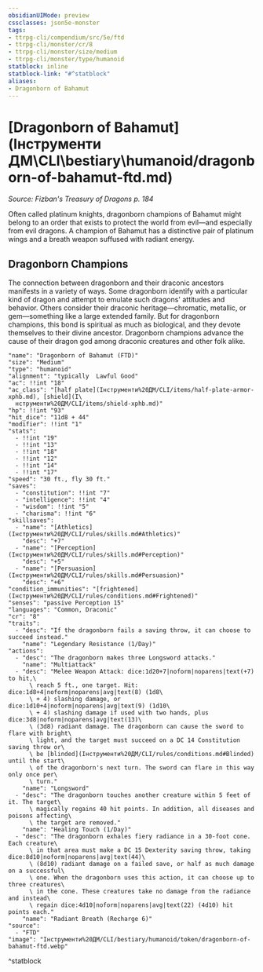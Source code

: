 ```yaml
---
obsidianUIMode: preview
cssclasses: json5e-monster
tags:
- ttrpg-cli/compendium/src/5e/ftd
- ttrpg-cli/monster/cr/8
- ttrpg-cli/monster/size/medium
- ttrpg-cli/monster/type/humanoid
statblock: inline
statblock-link: "#^statblock"
aliases:
- Dragonborn of Bahamut
---
```

# [Dragonborn of Bahamut](Інструменти ДМ\CLI\bestiary\humanoid/dragonborn-of-bahamut-ftd.md)
*Source: Fizban's Treasury of Dragons p. 184*  

Often called platinum knights, dragonborn champions of Bahamut might belong to an order that exists to protect the world from evil—and especially from evil dragons. A champion of Bahamut has a distinctive pair of platinum wings and a breath weapon suffused with radiant energy.

## Dragonborn Champions

The connection between dragonborn and their draconic ancestors manifests in a variety of ways. Some dragonborn identify with a particular kind of dragon and attempt to emulate such dragons' attitudes and behavior. Others consider their draconic heritage—chromatic, metallic, or gem—something like a large extended family. But for dragonborn champions, this bond is spiritual as much as biological, and they devote themselves to their divine ancestor. Dragonborn champions advance the cause of their dragon god among draconic creatures and other folk alike.

```statblock
"name": "Dragonborn of Bahamut (FTD)"
"size": "Medium"
"type": "humanoid"
"alignment": "typically  Lawful Good"
"ac": !!int "18"
"ac_class": "[half plate](Інструменти%20ДМ/CLI/items/half-plate-armor-xphb.md), [shield](І\
  нструменти%20ДМ/CLI/items/shield-xphb.md)"
"hp": !!int "93"
"hit_dice": "11d8 + 44"
"modifier": !!int "1"
"stats":
  - !!int "19"
  - !!int "13"
  - !!int "18"
  - !!int "12"
  - !!int "14"
  - !!int "17"
"speed": "30 ft., fly 30 ft."
"saves":
  - "constitution": !!int "7"
  - "intelligence": !!int "4"
  - "wisdom": !!int "5"
  - "charisma": !!int "6"
"skillsaves":
  - "name": "[Athletics](Інструменти%20ДМ/CLI/rules/skills.md#Athletics)"
    "desc": "+7"
  - "name": "[Perception](Інструменти%20ДМ/CLI/rules/skills.md#Perception)"
    "desc": "+5"
  - "name": "[Persuasion](Інструменти%20ДМ/CLI/rules/skills.md#Persuasion)"
    "desc": "+6"
"condition_immunities": "[frightened](Інструменти%20ДМ/CLI/rules/conditions.md#Frightened)"
"senses": "passive Perception 15"
"languages": "Common, Draconic"
"cr": "8"
"traits":
  - "desc": "If the dragonborn fails a saving throw, it can choose to succeed instead."
    "name": "Legendary Resistance (1/Day)"
"actions":
  - "desc": "The dragonborn makes three Longsword attacks."
    "name": "Multiattack"
  - "desc": "Melee Weapon Attack: dice:1d20+7|noform|noparens|text(+7) to hit,\
      \ reach 5 ft., one target. Hit: dice:1d8+4|noform|noparens|avg|text(8) (1d8\
      \ + 4) slashing damage, or dice:1d10+4|noform|noparens|avg|text(9) (1d10\
      \ + 4) slashing damage if used with two hands, plus dice:3d8|noform|noparens|avg|text(13)\
      \ (3d8) radiant damage. The dragonborn can cause the sword to flare with bright\
      \ light, and the target must succeed on a DC 14 Constitution saving throw or\
      \ be [blinded](Інструменти%20ДМ/CLI/rules/conditions.md#Blinded) until the start\
      \ of the dragonborn's next turn. The sword can flare in this way only once per\
      \ turn."
    "name": "Longsword"
  - "desc": "The dragonborn touches another creature within 5 feet of it. The target\
      \ magically regains 40 hit points. In addition, all diseases and poisons affecting\
      \ the target are removed."
    "name": "Healing Touch (1/Day)"
  - "desc": "The dragonborn exhales fiery radiance in a 30-foot cone. Each creature\
      \ in that area must make a DC 15 Dexterity saving throw, taking dice:8d10|noform|noparens|avg|text(44)\
      \ (8d10) radiant damage on a failed save, or half as much damage on a successful\
      \ one. When the dragonborn uses this action, it can choose up to three creatures\
      \ in the cone. These creatures take no damage from the radiance and instead\
      \ regain dice:4d10|noform|noparens|avg|text(22) (4d10) hit points each."
    "name": "Radiant Breath (Recharge 6)"
"source":
  - "FTD"
"image": "Інструменти%20ДМ/CLI/bestiary/humanoid/token/dragonborn-of-bahamut-ftd.webp"
```
^statblock